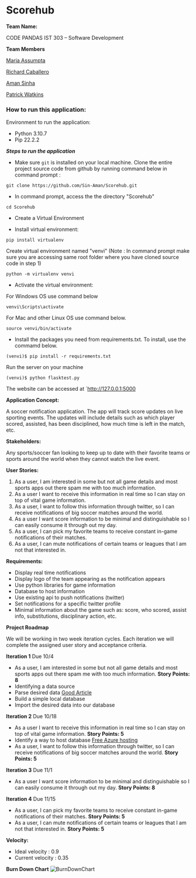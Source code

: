 # **Scorehub**

**Team Name:**

CODE PANDAS
IST 303 – Software Development

**Team Members**

 [Maria Assumpta](https://cgu.instructure.com/groups/6458/users/19802)

 [Richard Caballero](https://cgu.instructure.com/groups/6458/users/17970)

 [Aman Sinha](https://cgu.instructure.com/groups/6458/users/18675)

 [Patrick Watkins](https://cgu.instructure.com/groups/6458/users/19938)

### How to run this application:

Environment to run the application:
* Python 3.10.7
* Pip 22.2.2

***Steps to run the application***

* Make sure `git` is installed on your local machine. Clone the entire project source code from github by running command below in command prompt : 

 `git clone https://github.com/Sin-Aman/Scorehub.git`

* In command prompt, access the the directory "Scorehub"

 `cd Scorehub`

* Create a Virtual Environment

* Install virtual environment:

 `pip install virtualenv`

Create virtual environment named "venvi" (Note : In command prompt make sure you are accessing same root folder where you have cloned source code in step 1)

 `python -m virtualenv venvi`

* Activate the virtual environment:

 For Windows OS use command below

 `venvi\Scripts\activate`

 For Mac and other Linux OS use command below.

 `source venvi/bin/activate`

* Install the packages you need from requirements.txt. To install, use the commamd below.

 `(venvi)$ pip install -r requirements.txt`

Run the server on your machine

 `(venvi)$ python flasktest.py`

 The website can be accessed at `http://127.0.0.1:5000

**Application Concept:**

A soccer notification application. The app will track score updates on live sporting events. The updates will include details such as which player scored, assisted, has been disciplined, how much time is left in the match, etc.

**Stakeholders:**

Any sports/soccer fan looking to keep up to date with their favorite teams or sports around the world when they cannot watch the live event.

**User Stories:**

1. As a user, I am interested in some but not all game details and most sports apps out there spam me with too much information. 
2. As a user I want to receive this information in real time so I can stay on top of vital game information. 
3. As a user, I want to follow this information through twitter, so I can receive notifications of big soccer matches around the world.
4. As a user I want score information to be minimal and distinguishable so I can easily consume it through out my day. 
5. As a user, I can pick my favorite teams to receive constant in-game notifications of their matches.
6. As a user, I can mute notifications of certain teams or leagues that I am not that interested in.

**Requirements:**

* Display real time notifications
* Display logo of the team appearing as the notification appears
* Use python libraries for game information
* Database to host information
* Use existing api to push notifications (twitter)
* Set notifications for a specific twitter profile
* Minimal information about the game such as: score, who scored, assist info, substitutions, disciplinary action, etc.



**Project Roadmap**

We will be working in two week iteration cycles. Each iteration we will complete the assigned user story and acceptance criteria. 

**Iteration 1** Due 10/4

* As a user, I am interested in some but not all game details and most sports apps out there spam me with too much information. **Story Points: 8** 
* Identifying a data source
* Parse desired data [Good Article](https://towardsdatascience.com/web-scraping-advanced-football-statistics-11cace1d863a)
* Build a simple local database 
* Import the desired data into our database 

**Iteration 2** Due 10/18

* As a user I want to receive this information in real time so I can stay on top of vital game information. **Story Points: 5** 
* Identify a way to host database [Free Azure hosting](https://azure.microsoft.com/en-us/free/sql-on-azure/)
* As a user, I want to follow this information through twitter, so I can receive notifications of big soccer matches around the world. **Story Points: 5** 

**Iteration 3** Due 11/1

* As a user I want score information to be minimal and distinguishable so I can easily consume it through out my day. **Story Points: 8** 

**Iteration 4** Due 11/15

* As a user, I can pick my favorite teams to receive constant in-game notifications of their matches. **Story Points: 5** 
* As a user, I can mute notifications of certain teams or leagues that I am not that interested in. **Story Points: 5** 

**Velocity:** 
* Ideal velocity : 0.9
* Current velocity : 0.35

**Burn Down Chart**
![BurnDownChart](https://user-images.githubusercontent.com/108439592/197363025-ae7b7d30-4cf4-4912-ab07-a7115fca19c0.jpg)
